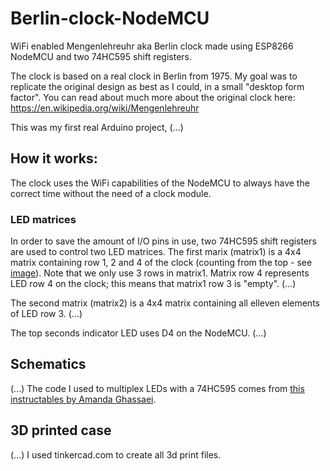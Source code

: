 # Berlin-clock-NodeMCU
WiFi enabled Mengenlehreuhr aka Berlin clock made using ESP8266 NodeMCU and two 74HC595 shift registers.

The clock is based on a real clock in Berlin from 1975. My goal was to replicate the original design as best as I could, in a small "desktop form factor". 
You can read about much more about the original clock here: https://en.wikipedia.org/wiki/Mengenlehreuhr

This was my first real Arduino project, (...)

## How it works:
The clock uses the WiFi capabilities of the NodeMCU to always have the correct time without the need of a clock module. 

### LED matrices
In order to save the amount of I/O pins in use, two 74HC595 shift registers are used to control two LED matrices.
The first marix (matrix1) is a 4x4 matrix containing row 1, 2 and 4 of the clock (counting from the top - see [image](https://commons.wikimedia.org/wiki/File:Berlin-Uhr-1650-1705.gif#/media/File:Berlin-Uhr-1650-1705.gif)). Note that we only use 3 rows in matrix1. Matrix row 4 represents LED row 4 on the clock; this means that matrix1 row 3 is "empty".
(...)

The second matrix (matrix2) is a 4x4 matrix containing all elleven elements of LED row 3. (...)

The top seconds indicator LED uses D4 on the NodeMCU. (...)

## Schematics
(...)
The code I used to multiplex LEDs with a 74HC595 comes from [this instructables by Amanda Ghassaei](https://www.instructables.com/id/Multiplexing-with-Arduino-and-the-74HC595/).

## 3D printed case
(...)
I used tinkercad.com to create all 3d print files.
